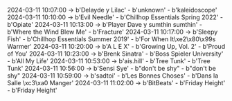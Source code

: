 2024-03-11 10:07:00 -> b'Delayde y Lilac' - b'unknown' - b'kaleidoscope'
2024-03-11 10:10:00 -> b'Evil Needle' - b'Chillhop Essentials Spring 2022' - b'Opiate'
2024-03-11 10:13:00 -> b'Player Dave y sumthin sumthin' - b'Where the Wind Blew Me' - b'Fracture'
2024-03-11 10:17:00 -> b'Sleepy Fish' - b'Chillhop Essentials Summer 2019' - b'For When It\xe2\x80\x99s Warmer'
2024-03-11 10:20:00 -> b'A L E X' - b'Growing Up, Vol. 2' - b'Proud of You'
2024-03-11 10:23:00 -> b'Brenk Sinatra' - b'Boss Spieler University' - b'All My Life'
2024-03-11 10:53:00 -> b'ais.hill' - b'Tree Tunk' - b'Tree Tunk'
2024-03-11 10:56:00 -> b'Sensi Sye' - b"don't be shy" - b"don't be shy"
2024-03-11 10:59:00 -> b'sadtoi' - b'Les Bonnes Choses' - b'Dans la Salle \xc3\xa0 Manger'
2024-03-11 11:02:00 -> b'BitBeats' - b'Friday Height' - b'Friday Height'
